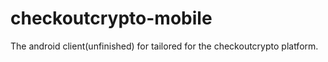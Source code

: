 # checkoutcrypto-mobile
The android client(unfinished) for tailored for the checkoutcrypto platform.
